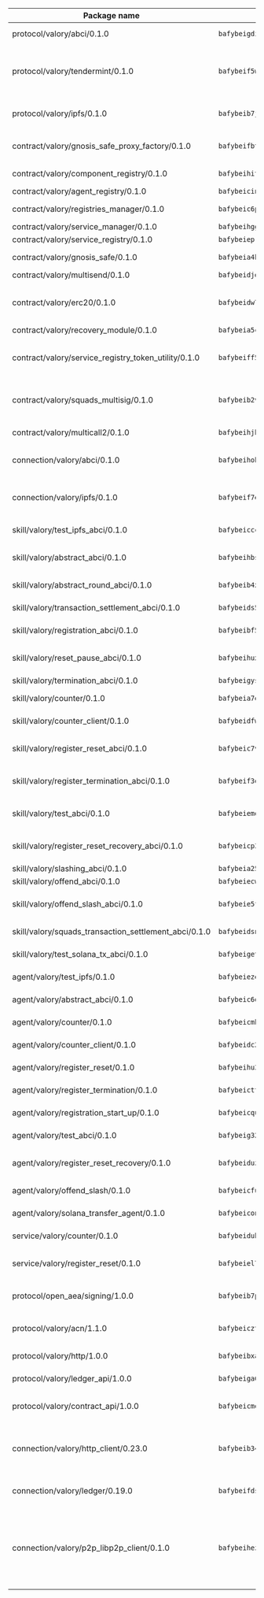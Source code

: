 | Package name                                                  | Package hash                                                  | Description                                                                                                                |
| ------------------------------------------------------------- | ------------------------------------------------------------- | -------------------------------------------------------------------------------------------------------------------------- |
| protocol/valory/abci/0.1.0                                    | `bafybeigdi6wsbdn2nv7clzhnuhki3taywgiiajwawdaat57o5ntlgqj2qe` | A protocol for ABCI requests and responses.                                                                                |
| protocol/valory/tendermint/0.1.0                              | `bafybeif5wq5i2ugr66alniej2bk4vws5sikal7otx674y5kz52e3ulo2qm` | A protocol for communication between two AEAs to share tendermint configuration details.                                   |
| protocol/valory/ipfs/0.1.0                                    | `bafybeib7jhgyocjwdq3r5wzq3z4qeubj3dwi3aqjn2uxzuwnjp5fhvafcu` | A protocol specification for IPFS requests and responses.                                                                  |
| contract/valory/gnosis_safe_proxy_factory/0.1.0               | `bafybeifbty6k7cpi3srl56wjrrefwqteuomqarq4fd55vdrmnomk6cwdhu` | Gnosis Safe proxy factory (GnosisSafeProxyFactory) contract                                                                |
| contract/valory/component_registry/0.1.0                      | `bafybeihitc3xybzbnxsybb46uqejqunwhvnvkwtk23yxacfdafm3n4bu2a` | Component registry contract                                                                                                |
| contract/valory/agent_registry/0.1.0                          | `bafybeicinlkh76yggtqrzhii6zhavpxqkpbles3wh73durkqchbj2elor4` | Agent registry contract                                                                                                    |
| contract/valory/registries_manager/0.1.0                      | `bafybeic6plto4ptvs726gp77grzsr2kltuwhrff36pi2mjgjeegt7qa5bm` | Registries Manager contract                                                                                                |
| contract/valory/service_manager/0.1.0                         | `bafybeihgg7blocpxxbugduq4zjq4xhndpwdblkzd5moggucoxk5i5emyba` | Service Manager contract                                                                                                   |
| contract/valory/service_registry/0.1.0                        | `bafybeieprxqowacuaqrhhzkv476i2zsnf4hs2ffusdgvlga3ruurrjdaqu` | Service Registry contract                                                                                                  |
| contract/valory/gnosis_safe/0.1.0                             | `bafybeia4h7w5xcslzwphyupvqoijhf3wru4cswnztm24zwafyv5eliwm4a` | Gnosis Safe (GnosisSafeL2) contract                                                                                        |
| contract/valory/multisend/0.1.0                               | `bafybeidjdgi2kyexajirj3cnpzgse4y5u664b2blztt4flv6i7knlecyr4` | MultiSend contract                                                                                                         |
| contract/valory/erc20/0.1.0                                   | `bafybeidw7l6kttsnyskar5i5lmue3kgigtgrusszy6i3e4aqzbxoy5xiyi` | The scaffold contract scaffolds a contract to be implemented by the developer.                                             |
| contract/valory/recovery_module/0.1.0                         | `bafybeia5c4ejbxubcwommqmhlbjcvo7homs4v6grcb6l7s6ncv72my7jja` | Recovery module                                                                                                            |
| contract/valory/service_registry_token_utility/0.1.0          | `bafybeiff5qt664ym4rjoyvgysfh6e4sw2sxjbkz6aqaecm4fi5evj3rfbe` | The scaffold contract scaffolds a contract to be implemented by the developer.                                             |
| contract/valory/squads_multisig/0.1.0                         | `bafybeib2vmqdbtmkmgztiayalhi27ppcgmliqwrqtyv5afp2zdnphnibfi` | The scaffold contract scaffolds a contract to be implemented by the developer.                                             |
| contract/valory/multicall2/0.1.0                              | `bafybeihjbi374hvi7jgypcwcoa3hsxlxkoqzo3nxu7xedpwhtgqnjrzsta` | The MakerDAO multicall2 contract.                                                                                          |
| connection/valory/abci/0.1.0                                  | `bafybeihoh3pe47zoouuudqlidspvmqpuc62a7qszhznieqdkdjpzl4vsaq` | connection to wrap communication with an ABCI server.                                                                      |
| connection/valory/ipfs/0.1.0                                  | `bafybeif7exoq2viwhfgfcjplxq73hnxvgpsx7pwshhntx6aekza25mdwli` | A connection responsible for uploading and downloading files from IPFS.                                                    |
| skill/valory/test_ipfs_abci/0.1.0                             | `bafybeicccpqu6pbnr4kjypifhr4sgsol3elwtigmxxqf5uxj3vxusz2pi4` | IPFS e2e testing application.                                                                                              |
| skill/valory/abstract_abci/0.1.0                              | `bafybeihbstfafzdk4ecb4nkuo3vz3incrvgibljaqf5khtm3yxqswklj5i` | The abci skill provides a template of an ABCI application.                                                                 |
| skill/valory/abstract_round_abci/0.1.0                        | `bafybeib4xpcpuiryyfnkuyhypdvqi5ebbl7ugavv6ig6yp4nzk3fxosntm` | abstract round-based ABCI application                                                                                      |
| skill/valory/transaction_settlement_abci/0.1.0                | `bafybeids5bopaujr5bh2jfhvysl6fzf7zexsbdifaurf4nerp24hv5uqnm` | ABCI application for transaction settlement.                                                                               |
| skill/valory/registration_abci/0.1.0                          | `bafybeibf5nhislatztx2q3u46v7d36vmm7dnxpmuhrbxqxkz4lvdgifwha` | ABCI application for common apps.                                                                                          |
| skill/valory/reset_pause_abci/0.1.0                           | `bafybeihuxdetmcyqoqr7iatqsddufolzoebdxsxb4lxd2uiyvuwhb52ttq` | ABCI application for resetting and pausing app executions.                                                                 |
| skill/valory/termination_abci/0.1.0                           | `bafybeigysvgr5m6zj5b6ofadeddzpxxlhxzn2hyxfilcybhcpp252vdft4` | Termination skill.                                                                                                         |
| skill/valory/counter/0.1.0                                    | `bafybeia7onhg5k6rhtcrmmlsw6wvg2uc2nv5mz4jbopqzbbfe436um5jja` | The ABCI Counter application example.                                                                                      |
| skill/valory/counter_client/0.1.0                             | `bafybeidfw5av7ceqyyovf6ma3wpnvccwmmqos36vfiro3ypldroz6hr7ea` | A client for the ABCI counter application.                                                                                 |
| skill/valory/register_reset_abci/0.1.0                        | `bafybeic7vdwyxfid3qtxf76er4hx4m67qletvv75dqx7ljvt5udcdpyfkq` | ABCI application for dummy skill that registers and resets                                                                 |
| skill/valory/register_termination_abci/0.1.0                  | `bafybeif3o2mot5odlkcr4hsdxugorfovr4ke6msmzkug4tjzbdc463isxy` | ABCI application for dummy skill that registers and resets                                                                 |
| skill/valory/test_abci/0.1.0                                  | `bafybeiemqxl7chd3ez5ubnmv3kthlawbzrx4ck2t7ha7wefpvtdc527k7e` | ABCI application for testing the ABCI connection.                                                                          |
| skill/valory/register_reset_recovery_abci/0.1.0               | `bafybeicp36lh27osnnhapcwovbkwyjecbyeojpt7vm2gik2ihiwjr7tmz4` | ABCI application for dummy skill that registers and resets                                                                 |
| skill/valory/slashing_abci/0.1.0                              | `bafybeia257kxfj6pxnhojlczokkn6r73jhi55iuxrvsvvjlienhty7shee` | Slashing skill.                                                                                                            |
| skill/valory/offend_abci/0.1.0                                | `bafybeiecwcrlriafrtavxyamkrypwkgbxqwh5t2ekvvrr67nbx72zfs2wu` | Offend ABCI application.                                                                                                   |
| skill/valory/offend_slash_abci/0.1.0                          | `bafybeie5fsnjojvgzpsx6lphmvpczf7gp7uigev5wbyxqcy7ttsqyghcwy` | ABCI application used in order to test the slashing abci                                                                   |
| skill/valory/squads_transaction_settlement_abci/0.1.0         | `bafybeidsnirudwt4lemrnx33l5442djitxoawz2jiwh32n3alzf7psxeja` | ABCI application for transaction settlement.                                                                               |
| skill/valory/test_solana_tx_abci/0.1.0                        | `bafybeigetd3tvgfoxth7ejesfnarodhyvzcvmxgo2hqj2uesh3b4fjbchq` | SOLANA e2e testing application.                                                                                            |
| agent/valory/test_ipfs/0.1.0                                  | `bafybeieze24ynu3y2bdzojvqk3po7ew2aprlj6xy62ukdm6eigc7kgxlqi` | Agent for testing the ABCI connection.                                                                                     |
| agent/valory/abstract_abci/0.1.0                              | `bafybeic6qyp57dww7bvfbyzx3u7pdp3kvm5si4hoic5ki7rlkjl5fzfpum` | The abstract ABCI AEA - for testing purposes only.                                                                         |
| agent/valory/counter/0.1.0                                    | `bafybeicmbaurdxe6q3njpxjbpyddbxd5m4tulobylfiu2un4vycuu6meja` | The ABCI Counter example as an AEA                                                                                         |
| agent/valory/counter_client/0.1.0                             | `bafybeidc2gwgyhjagflbxg3d6omp3a3ocda7nkm6rir73zrkj2cug6xgya` | The ABCI Counter example as an AEA                                                                                         |
| agent/valory/register_reset/0.1.0                             | `bafybeihu3eewwfsvsu5g2z26tabszhb6v23wvekgrb6nijvrgopkwsl6pu` | Register reset to replicate Tendermint issue.                                                                              |
| agent/valory/register_termination/0.1.0                       | `bafybeicttxcahhg4toentgqs2aop3uvnuuzc6gw34b76bae3elb5fj3mpi` | Register terminate to test the termination feature.                                                                        |
| agent/valory/registration_start_up/0.1.0                      | `bafybeicqub5h4mcgvefgupxnz5xsa6lv55wzgfxxqg3j4klljomymyqbxm` | Registration start-up ABCI example.                                                                                        |
| agent/valory/test_abci/0.1.0                                  | `bafybeig3266lzi2jybvcyendlwobnfefmldsrbrelmzfe7e4o6mvgyiyqu` | Agent for testing the ABCI connection.                                                                                     |
| agent/valory/register_reset_recovery/0.1.0                    | `bafybeiduzdyy3r2gpvclblzkypbletkbsj5zrozke2pairjecg44wlo4wy` | Agent to showcase hard reset as a recovery mechanism.                                                                      |
| agent/valory/offend_slash/0.1.0                               | `bafybeicfuolfp5pq7kv4njzd2d43dtaqvzgdnnfol33lwm7rikqr4glana` | Offend and slash to test the slashing feature.                                                                             |
| agent/valory/solana_transfer_agent/0.1.0                      | `bafybeiconxqwf5nhypm72aw53yibhbxm4r3mz4pkaqghctsplxaap5opyi` | Register terminate to test the termination feature.                                                                        |
| service/valory/counter/0.1.0                                  | `bafybeidubuvcjmeyecemkgzpft47roxpsfh6gqcapdbksx24yeeiybrz3u` | A set of agents incrementing a counter                                                                                     |
| service/valory/register_reset/0.1.0                           | `bafybeiel7jun2bpdqrp554h64xmdo27hjfbiiif5o4zwj2czhwannjujhe` | Test and debug tendermint reset mechanism.                                                                                 |
| protocol/open_aea/signing/1.0.0                               | `bafybeib7p5as3obcdzseiwg5umj2piiqaodkxkto7qh7b552l5emwsmdzm` | A protocol for communication between skills and decision maker.                                                            |
| protocol/valory/acn/1.1.0                                     | `bafybeicztpzulro64brsms6qmlav3dz635eykpb7ihtchu2eke2hr52efa` | The protocol used for envelope delivery on the ACN.                                                                        |
| protocol/valory/http/1.0.0                                    | `bafybeibxab2yfpchusrzw4rgrasjomtpphazanpivhhtznmuao5ny2lsmi` | A protocol for HTTP requests and responses.                                                                                |
| protocol/valory/ledger_api/1.0.0                              | `bafybeiga6gdd3ccdt5jgrov474koz524f3pfbhprwxfjj7wextkl7wozsa` | A protocol for ledger APIs requests and responses.                                                                         |
| protocol/valory/contract_api/1.0.0                            | `bafybeicmo2ufeoqyyczkom6xp3nwmhosd75kpe4xfwn7gaz6vegj732b4m` | A protocol for contract APIs requests and responses.                                                                       |
| connection/valory/http_client/0.23.0                          | `bafybeib34a2ukancj5524tz64smczju2q2njscgufmtml6dcjb3bjyaocy` | The HTTP_client connection that wraps a web-based client connecting to a RESTful API specification.                        |
| connection/valory/ledger/0.19.0                               | `bafybeifdsep5suryfufmto4j5fyvjhmlgypyg6zvvwqsm4edlwfbfsav5y` | A connection to interact with any ledger API and contract API.                                                             |
| connection/valory/p2p_libp2p_client/0.1.0                     | `bafybeihezztwiiismlbblbv67i4zibp7w6xzpqadt67mcdjaoauibjqii4` | The libp2p client connection implements a tcp connection to a running libp2p node as a traffic delegate to send/receive envelopes to/from agents in the DHT. |
